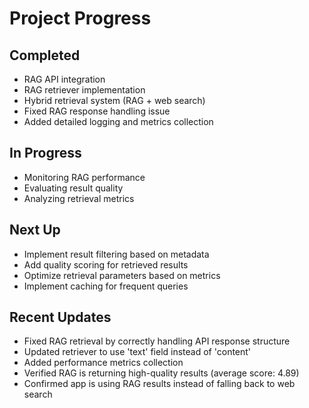 # Project Progress

## Completed
- RAG API integration
- RAG retriever implementation
- Hybrid retrieval system (RAG + web search)
- Fixed RAG response handling issue
- Added detailed logging and metrics collection

## In Progress
- Monitoring RAG performance
- Evaluating result quality
- Analyzing retrieval metrics

## Next Up
- Implement result filtering based on metadata
- Add quality scoring for retrieved results
- Optimize retrieval parameters based on metrics
- Implement caching for frequent queries

## Recent Updates
- Fixed RAG retrieval by correctly handling API response structure
- Updated retriever to use 'text' field instead of 'content'
- Added performance metrics collection
- Verified RAG is returning high-quality results (average score: 4.89)
- Confirmed app is using RAG results instead of falling back to web search
